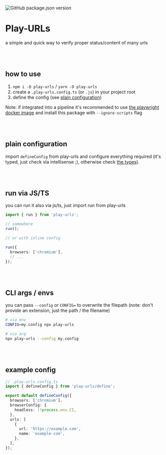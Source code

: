 ![GitHub package.json version](https://img.shields.io/github/package-json/v/steve-py96/play-urls?style=flat-square&color=000000)

# Play-URLs

a simple and quick way to verify proper status/content of many urls

<br />
<br />

## how to use

1. `npm i -D play-urls` / `yarn -D play-urls`
2. create a `.play-urls.config.ts` (or `.js`) in your project root
3. define the config (see [plain configuration](#plain-configuration))

Note: if integrated into a pipeline it's recommended to use [the playwright docker image](https://playwright.dev/docs/docker) and install this package with `--ignore-scripts` flag

<br />
<br />

## plain configuration

import `defineConfig` from play-urls and configure everything required (it's typed, just check via intellisense ;), otherwise check [the types](src/types.ts)).

<br />
<br />

## run via JS/TS

you can run it also via js/ts, just import run from play-urls

```ts
import { run } from 'play-urls';

// somewhere
run();

// or with inline config

run({
  browsers: ['chromium'],
  // ...
});
```

<br />
<br />

## CLI args / envs

you can pass `--config` or `CONFIG=` to overwrite the filepath (note: don't provide an extension, just the path / the filename)

```sh
# via env
CONFIG=my.config npx play-urls

# via arg
npx play-urls --config my.config
```

<br />
<br />

## example config

```ts
// .play-urls.config.ts
import { defineConfig } from 'play-urls/define';

export default defineConfig({
  browsers: ['chromium'],
  browserConfig: {
    headless: !!process.env.CI,
  },
  urls: [
    {
      url: 'https://example.com',
      name: 'example-com',
    },
  ],
});
```
